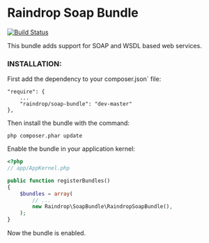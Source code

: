 # Raindrop Soap Bundle

[![Build Status](https://travis-ci.org/raindropdevs/RaindropSoapBundle.png?branch=master)](https://travis-ci.org/raindropdevs/RaindropSoapBundle)

This bundle adds support for SOAP and WSDL based web services.

### **INSTALLATION**:

First add the dependency to your composer.json` file:

    "require": {
        ...
        "raindrop/soap-bundle": "dev-master"
    },

Then install the bundle with the command:

    php composer.phar update

Enable the bundle in your application kernel:

``` php
<?php
// app/AppKernel.php

public function registerBundles()
{
    $bundles = array(
        // ...
        new Raindrop\SoapBundle\RaindropSoapBundle(),
    );
}
```

Now the bundle is enabled.
